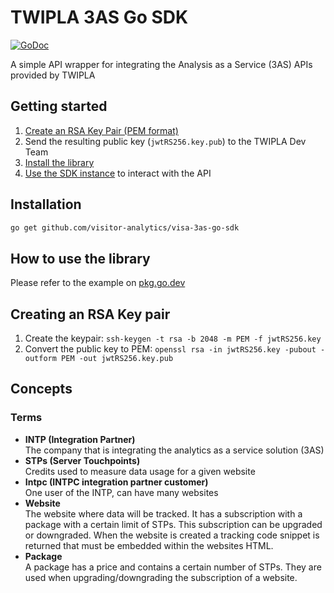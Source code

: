 # TWIPLA 3AS Go SDK

[![GoDoc](https://pkg.go.dev/github.com/visitor-analytics/visa-3as-go-sdk?status.svg)](https://pkg.go.dev/github.com/visitor-analytics/visa-3as-go-sdk)

A simple API wrapper for integrating the Analysis as a Service (3AS) APIs provided by TWIPLA

## Getting started

1. [Create an RSA Key Pair (PEM format)](#creating-an-rsa-key-pair)
2. Send the resulting public key (`jwtRS256.key.pub`) to the TWIPLA Dev Team
3. [Install the library](#installation)
4. [Use the SDK instance](#how-to-use-the-library) to interact with the API

## Installation
```sh
go get github.com/visitor-analytics/visa-3as-go-sdk
```

## How to use the library

Please refer to the example on [pkg.go.dev](https://pkg.go.dev/github.com/visitor-analytics/visa-3as-go-sdk)

## Creating an RSA Key pair

1. Create the keypair: `ssh-keygen -t rsa -b 2048 -m PEM -f jwtRS256.key`
2. Convert the public key to PEM: `openssl rsa -in jwtRS256.key -pubout -outform PEM -out jwtRS256.key.pub`

## Concepts

### Terms

- **INTP (Integration Partner)**\
  The company that is integrating the analytics as a service solution (3AS)
- **STPs (Server Touchpoints)**\
  Credits used to measure data usage for a given website
- **Intpc (INTPC integration partner customer)**\
  One user of the INTP, can have many websites
- **Website**\
  The website where data will be tracked. It has a subscription with a package with a certain limit of STPs.
  This subscription can be upgraded or downgraded.
  When the website is created a tracking code snippet is returned that must be embedded within the websites HTML.
- **Package**\
  A package has a price and contains a certain number of STPs. They are used when upgrading/downgrading the subscription of a website.
